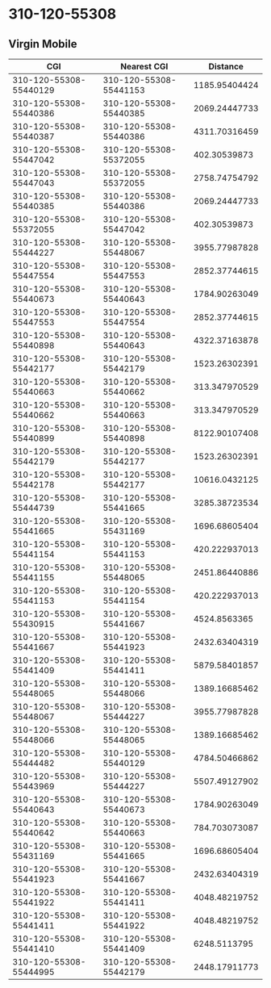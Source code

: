 # 310-120-55308
## Virgin Mobile


| CGI | Nearest CGI | Distance |
|-----|-------------|----------|
| 310-120-55308-55440129 | 310-120-55308-55441153 | 1185.95404424 |
| 310-120-55308-55440386 | 310-120-55308-55440385 | 2069.24447733 |
| 310-120-55308-55440387 | 310-120-55308-55440386 | 4311.70316459 |
| 310-120-55308-55447042 | 310-120-55308-55372055 | 402.30539873 |
| 310-120-55308-55447043 | 310-120-55308-55372055 | 2758.74754792 |
| 310-120-55308-55440385 | 310-120-55308-55440386 | 2069.24447733 |
| 310-120-55308-55372055 | 310-120-55308-55447042 | 402.30539873 |
| 310-120-55308-55444227 | 310-120-55308-55448067 | 3955.77987828 |
| 310-120-55308-55447554 | 310-120-55308-55447553 | 2852.37744615 |
| 310-120-55308-55440673 | 310-120-55308-55440643 | 1784.90263049 |
| 310-120-55308-55447553 | 310-120-55308-55447554 | 2852.37744615 |
| 310-120-55308-55440898 | 310-120-55308-55440643 | 4322.37163878 |
| 310-120-55308-55442177 | 310-120-55308-55442179 | 1523.26302391 |
| 310-120-55308-55440663 | 310-120-55308-55440662 | 313.347970529 |
| 310-120-55308-55440662 | 310-120-55308-55440663 | 313.347970529 |
| 310-120-55308-55440899 | 310-120-55308-55440898 | 8122.90107408 |
| 310-120-55308-55442179 | 310-120-55308-55442177 | 1523.26302391 |
| 310-120-55308-55442178 | 310-120-55308-55442177 | 10616.0432125 |
| 310-120-55308-55444739 | 310-120-55308-55441665 | 3285.38723534 |
| 310-120-55308-55441665 | 310-120-55308-55431169 | 1696.68605404 |
| 310-120-55308-55441154 | 310-120-55308-55441153 | 420.222937013 |
| 310-120-55308-55441155 | 310-120-55308-55448065 | 2451.86440886 |
| 310-120-55308-55441153 | 310-120-55308-55441154 | 420.222937013 |
| 310-120-55308-55430915 | 310-120-55308-55441667 | 4524.8563365 |
| 310-120-55308-55441667 | 310-120-55308-55441923 | 2432.63404319 |
| 310-120-55308-55441409 | 310-120-55308-55441411 | 5879.58401857 |
| 310-120-55308-55448065 | 310-120-55308-55448066 | 1389.16685462 |
| 310-120-55308-55448067 | 310-120-55308-55444227 | 3955.77987828 |
| 310-120-55308-55448066 | 310-120-55308-55448065 | 1389.16685462 |
| 310-120-55308-55444482 | 310-120-55308-55440129 | 4784.50466862 |
| 310-120-55308-55443969 | 310-120-55308-55444227 | 5507.49127902 |
| 310-120-55308-55440643 | 310-120-55308-55440673 | 1784.90263049 |
| 310-120-55308-55440642 | 310-120-55308-55440663 | 784.703073087 |
| 310-120-55308-55431169 | 310-120-55308-55441665 | 1696.68605404 |
| 310-120-55308-55441923 | 310-120-55308-55441667 | 2432.63404319 |
| 310-120-55308-55441922 | 310-120-55308-55441411 | 4048.48219752 |
| 310-120-55308-55441411 | 310-120-55308-55441922 | 4048.48219752 |
| 310-120-55308-55441410 | 310-120-55308-55441409 | 6248.5113795 |
| 310-120-55308-55444995 | 310-120-55308-55442179 | 2448.17911773 |
